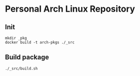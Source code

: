 # Personal Arch Linux Repository

## Init

```console
mkdir _pkg
docker build -t arch-pkgs ./_src
```

## Build package

```console
./_src/build.sh
```
